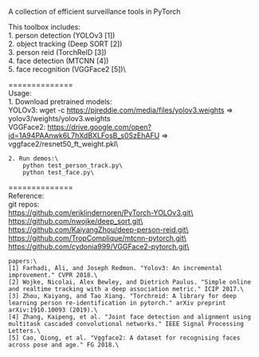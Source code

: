A collection of efficient surveillance tools in PyTorch

This toolbox includes:\
	1. person detection (YOLOv3 [1])\
	2. object tracking (Deep SORT [2])\
	3. person reid (TorchReID [3])\
 	4. face detection (MTCNN [4])\
	5. face recognition (VGGFace2 [5])\


==============\
Usage:\
	1. Download pretrained models:\
		YOLOv3: wget -c https://pjreddie.com/media/files/yolov3.weights  => yolov3/weights/yolov3.weights\
		VGGFace2: https://drive.google.com/open?id=1A94PAAnwk6L7hXdBXLFosB_s0SzEhAFU => vggface2/resnet50_ft_weight.pkl\

	2. Run demos:\
		python test_person_track.py\
		python test_face.py\


==============\
Reference:\
    git repos:\
	https://github.com/eriklindernoren/PyTorch-YOLOv3.git\
	https://github.com/nwojke/deep_sort.git\
	https://github.com/KaiyangZhou/deep-person-reid.git\
	https://github.com/TropComplique/mtcnn-pytorch.git\
	https://github.com/cydonia999/VGGFace2-pytorch.git\

    papers:\
	[1] Farhadi, Ali, and Joseph Redmon. "Yolov3: An incremental improvement." CVPR 2018.\
	[2] Wojke, Nicolai, Alex Bewley, and Dietrich Paulus. "Simple online and realtime tracking with a deep association metric." ICIP 2017.\
	[3] Zhou, Kaiyang, and Tao Xiang. "Torchreid: A library for deep learning person re-identification in pytorch." arXiv preprint arXiv:1910.10093 (2019).\
	[4] Zhang, Kaipeng, et al. "Joint face detection and alignment using multitask cascaded convolutional networks." IEEE Signal Processing Letters.\
	[5] Cao, Qiong, et al. "Vggface2: A dataset for recognising faces across pose and age." FG 2018.\
